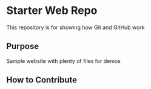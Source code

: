 # Starter Web Repo

This repository is for showing how Git and GitHub work

## Purpose

Sample website with plenty of files for demos

##  How to Contribute